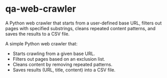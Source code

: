 # qa-web-crawler

A Python web crawler that starts from a user-defined base URL, filters out pages with specified substrings, cleans repeated content patterns, and saves the results to a CSV file.

A simple Python web crawler that:

- Starts crawling from a given base URL.
- Filters out pages based on an exclusion list.
- Cleans content by removing repeated patterns.
- Saves results (URL, title, content) into a CSV file.

